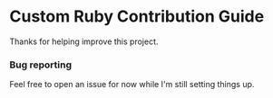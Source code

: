 # Custom Ruby Contribution Guide
Thanks for helping improve this project.

### Bug reporting
Feel free to open an issue for now while I'm still setting things up.